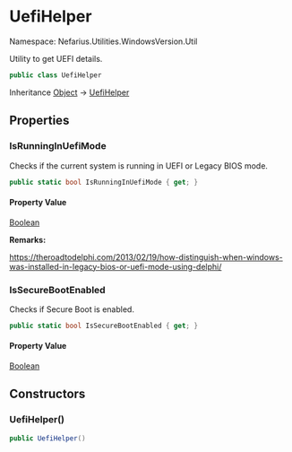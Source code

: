 # UefiHelper

Namespace: Nefarius.Utilities.WindowsVersion.Util

Utility to get UEFI details.

```csharp
public class UefiHelper
```

Inheritance [Object](https://docs.microsoft.com/en-us/dotnet/api/system.object) → [UefiHelper](./nefarius.utilities.windowsversion.util.uefihelper.md)

## Properties

### <a id="properties-isrunninginuefimode"/>**IsRunningInUefiMode**

Checks if the current system is running in UEFI or Legacy BIOS mode.

```csharp
public static bool IsRunningInUefiMode { get; }
```

#### Property Value

[Boolean](https://docs.microsoft.com/en-us/dotnet/api/system.boolean)<br>

**Remarks:**

https://theroadtodelphi.com/2013/02/19/how-distinguish-when-windows-was-installed-in-legacy-bios-or-uefi-mode-using-delphi/

### <a id="properties-issecurebootenabled"/>**IsSecureBootEnabled**

Checks if Secure Boot is enabled.

```csharp
public static bool IsSecureBootEnabled { get; }
```

#### Property Value

[Boolean](https://docs.microsoft.com/en-us/dotnet/api/system.boolean)<br>

## Constructors

### <a id="constructors-.ctor"/>**UefiHelper()**

```csharp
public UefiHelper()
```

